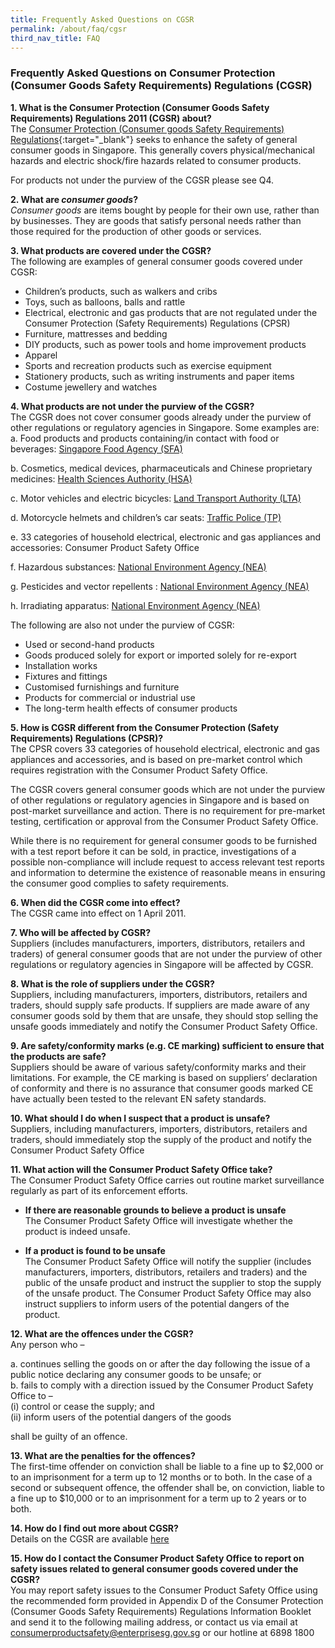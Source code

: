 ```yaml
---
title: Frequently Asked Questions on CGSR
permalink: /about/faq/cgsr
third_nav_title: FAQ
---
```


### Frequently Asked Questions on Consumer Protection (Consumer Goods Safety Requirements) Regulations (CGSR)

**1. What is the Consumer Protection (Consumer Goods Safety Requirements) Regulations 2011 (CGSR) about?**<br>
The [Consumer Protection (Consumer goods Safety Requirements) Regulations](https://sso.agc.gov.sg/SL-Supp/S184-2018/Published/20180329?DocDate=20180329){:target="_blank"} seeks to enhance the safety of general consumer goods in Singapore. This generally covers physical/mechanical hazards and electric shock/fire hazards related to consumer products.

For products not under the purview of the CGSR please see Q4.

**2. What are *consumer goods*?**<br>
*Consumer goods* are items bought by people for their own use, rather than by businesses.  They are goods that satisfy personal needs rather than those required for the production of other goods or services.

**3.	What products are covered under the CGSR?**<br>
The following are examples of general consumer goods covered under CGSR:

*	Children’s products, such as walkers and cribs
*	Toys, such as balloons, balls and rattle
*	Electrical, electronic and gas products that are not regulated under the Consumer Protection (Safety Requirements) Regulations (CPSR)
*	Furniture, mattresses and bedding
*	DIY products, such as power tools and home improvement products
*	Apparel
*	Sports and recreation products such as exercise equipment
*	Stationery products, such as writing instruments and paper items
*	Costume jewellery and watches

**4.	What products are not under the purview of the CGSR?**<br>
The CGSR does not cover consumer goods already under the purview of other regulations or regulatory agencies in Singapore. Some examples are:<br>
  a.	Food products and products containing/in contact with food or beverages: [Singapore Food Agency (SFA)](https://www.sfa.gov.sg/)

  b.	Cosmetics, medical devices, pharmaceuticals and Chinese proprietary medicines: [Health Sciences Authority (HSA)](https://www.hsa.gov.sg/)

  c.	Motor vehicles and electric bicycles: [Land Transport Authority (LTA)](https://www.lta.gov.sg/) 

  d.	Motorcycle helmets and children’s car seats: [Traffic Police (TP)](https://www.police.gov.sg/resources/traffic-matters/safety-tips) 

  e.	33 categories of household electrical, electronic and gas appliances and accessories: Consumer Product Safety Office

  f.	Hazardous substances:  [National Environment Agency (NEA)](https://www.nea.gov.sg/our-services/pollution-control/chemical-safety/hazardous-substances) 

  g.	Pesticides and vector repellents : [National Environment Agency (NEA)](https://www.nea.gov.sg/our-services/pollution-control/chemical-safety/hazardous-substances) 

  h.	Irradiating apparatus: [National Environment Agency (NEA)](https://www.nea.gov.sg/our-services/pollution-control/chemical-safety/hazardous-substances) 

The following are also not under the purview of CGSR:<br>

*	Used or second-hand products
*	Goods produced solely for export or imported solely for re-export
*	Installation works
*	Fixtures and fittings 
*	Customised furnishings and furniture 
*	Products for commercial or industrial use
*	The long-term health effects of consumer products

**5.	How is CGSR different from the Consumer Protection (Safety Requirements) Regulations (CPSR)?**<br>
The CPSR covers 33 categories of household electrical, electronic and gas appliances and accessories, and is based on pre-market control which requires registration with the Consumer Product Safety Office.

The CGSR covers general consumer goods which are not under the purview of other regulations or regulatory agencies in Singapore and is based on post-market surveillance and action. There is no requirement for pre-market testing, certification or approval from the Consumer Product Safety Office.

While there is no requirement for general consumer goods to be furnished with a test report before it can be sold, in practice, investigations of a possible non-compliance will include request to access relevant test reports and information to determine the existence of reasonable means in ensuring the consumer good complies to safety requirements.

**6.	When did the CGSR come into effect?**<br>
The CGSR came into effect on 1 April 2011.

**7.	Who will be affected by CGSR?**<br>
Suppliers (includes manufacturers, importers, distributors, retailers and traders) of general consumer goods that are not under the purview of other regulations or regulatory agencies in Singapore will be affected by CGSR.

**8.	What is the role of suppliers under the CGSR?**<br>
Suppliers, including manufacturers, importers, distributors, retailers and traders, should supply safe products. If suppliers are made aware of any consumer goods sold by them that are unsafe, they should stop selling the unsafe goods immediately and notify the Consumer Product Safety Office.

**9.	Are safety/conformity marks (e.g. CE marking) sufficient to ensure that the products are safe?**<br>
Suppliers should be aware of various safety/conformity marks and their limitations. For example, the CE marking is based on suppliers’ declaration of conformity and there is no assurance that consumer goods marked CE have actually been tested to the relevant EN safety standards.

**10.	What should I do when I suspect that a product is unsafe?**<br>
Suppliers, including manufacturers, importers, distributors, retailers and traders, should immediately stop the supply of the product and notify the Consumer Product Safety Office

**11.	What action will the Consumer Product Safety Office take?**<br>
The Consumer Product Safety Office carries out routine market surveillance regularly as part of its enforcement efforts.<br>
* **If there are reasonable grounds to believe a product is unsafe**<br>
The Consumer Product Safety Office will investigate whether the product is indeed unsafe.  

* **If a product is found to be unsafe**<br>
The Consumer Product Safety Office will notify the supplier (includes manufacturers, importers, distributors, retailers and traders) and the public of the unsafe product and instruct the supplier to stop the supply of the unsafe product. The Consumer Product Safety Office may also instruct suppliers to inform users of the potential dangers of the product.

**12.	What are the offences under the CGSR?**<br>
Any person who –

  a.	continues selling the goods on or after the day following the issue of a public notice declaring any consumer goods to be unsafe; or<br>
  b.	fails to comply with a direction issued by the Consumer Product Safety Office to –<br>
      (i)	control or cease the supply; and<br>
      (ii)	inform users of the potential dangers of the goods

shall be guilty of an offence.

**13.	What are the penalties for the offences?**<br>
The first-time offender on conviction shall be liable to a fine up to $2,000 or to an imprisonment for a term up to 12 months or to both. In the case of a second or subsequent offence, the offender shall be, on conviction, liable to a fine up to $10,000 or to an imprisonment for a term up to 2 years or to both.

**14.	How do I find out more about CGSR?**<br>
Details on the CGSR are available [here](/suppliers/cgsr/overview-of-cgsr)

**15.	How do I contact the Consumer Product Safety Office to report on safety issues related to general consumer goods covered under the CGSR?**<br>
You may report safety issues to the Consumer Product Safety Office using the recommended form provided in Appendix D of the Consumer Protection (Consumer Goods Safety Requirements) Regulations Information Booklet and send it to the following mailing address, or contact us via email at <consumerproductsafety@enterprisesg.gov.sg> or our hotline at 6898 1800
